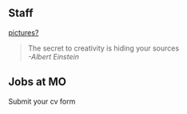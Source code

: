 ## Staff

[pictures?](/img/staff.png)

> The secret to creativity is hiding your sources  
> *-Albert Einstein*

## Jobs at MO

Submit your cv form














